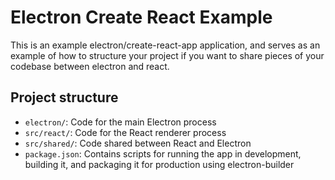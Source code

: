 # Electron Create React Example

This is an example electron/create-react-app application, and serves as an example of how to structure your project if you want to share pieces of your codebase between electron and react.

## Project structure

- `electron/`: Code for the main Electron process
- `src/react/`: Code for the React renderer process
- `src/shared/`: Code shared between React and Electron
- `package.json`: Contains scripts for running the app in development, building it, and packaging it for production using electron-builder

